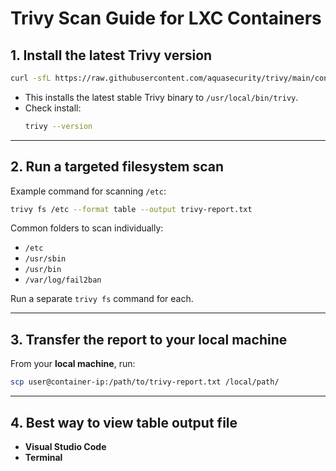 # Trivy Scan Guide for LXC Containers

## 1. Install the latest Trivy version

```bash
curl -sfL https://raw.githubusercontent.com/aquasecurity/trivy/main/contrib/install.sh | sudo sh -s -- -b /usr/local/bin latest
```

- This installs the latest stable Trivy binary to `/usr/local/bin/trivy`.
- Check install:  
  ```bash
  trivy --version
  ```

---

## 2. Run a targeted filesystem scan

Example command for scanning `/etc`:

```bash
trivy fs /etc --format table --output trivy-report.txt
```

Common folders to scan individually:
- `/etc`
- `/usr/sbin`
- `/usr/bin`
- `/var/log/fail2ban`

Run a separate `trivy fs` command for each.

---

## 3. Transfer the report to your local machine

From your **local machine**, run:

```bash
scp user@container-ip:/path/to/trivy-report.txt /local/path/
```

---

## 4. Best way to view table output file

- **Visual Studio Code**
- **Terminal**
